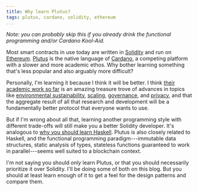 ```yaml
---
title: Why learn Plutus?
tags: plutus, cardano, solidity, ethereum
...
```


*Note: you can probably skip this if you already drink the functional
programming and/or Cardano Kool-Aid.*

Most smart contracts in use today are written in [Solidity][solidity] and run
on [Ethereum][ethereum]. [Plutus][plutus] is the native language of
[Cardano][cardano], a competing platform with a slower and more academic ethos.
Why bother learning something that's less popular and also arguably more
difficult?

Personally, I'm learning it because I think it will be better. I think [their
academic work so far][papers] is an amazing treasure trove of advances in
topics like [environmental sustainability][pos], [scaling][hydra],
[governance][treasury], and [privacy][privacy], and that the aggregate result
of all that research and development will be a fundamentally better protocol
that everyone wants to use.

But if I'm wrong about all that, learning another programming style with
different trade-offs will still make you a better Solidity developer. It's
analogous to [why you should learn Haskell][why-haskell]. Plutus is also
closely related to Haskell, and the functional programming paradigm---immutable
data structures, static analysis of types, stateless functions guaranteed to
work in parallel---seems well suited to a blockchain context.

I'm not saying you should *only* learn Plutus, or that you should necessarily
prioritize it over Solidity. I'll be doing some of both on this blog. But you
should at least learn enough of it to get a feel for the design patterns and
compare them.

[solidity]: https://docs.soliditylang.org/en/v0.5.3/solidity-by-example.html
[ethereum]: https://ethereum.org/en/
[plutus]: https://docs.cardano.org/projects/plutus/en/latest/
[cardano]: https://cardano.org/
[papers]: https://iohk.io/en/research/library/
[privacy]: https://iohk.io/en/research/library/papers/ouroboros-crypsinousprivacy-preserving-proof-of-stake/
[pos]: https://iohk.io/en/research/library/papers/ouroborosa-provably-secure-proof-of-stake-blockchain-protocol/
[hydra]: https://iohk.io/en/research/library/papers/hydrafast-isomorphic-state-channels/
[treasury]: https://iohk.io/en/research/library/papers/a-treasury-system-for-cryptocurrenciesenabling-better-collaborative-intelligence/
[why-haskell]: https://dev.to/mpodlasin/5-practical-reasons-why-your-next-programming-language-to-learn-should-be-haskell-gc
